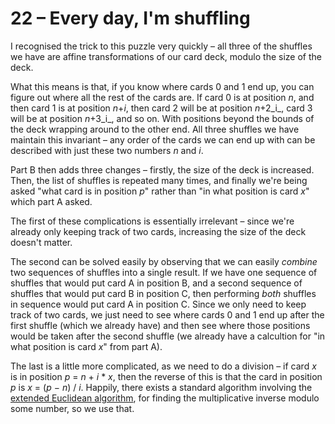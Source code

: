 # 22 &ndash; Every day, I'm shuffling
I recognised the trick to this puzzle very quickly &ndash; all three of the shuffles we have are affine transformations of our card deck, modulo the size of the deck.

What this means is that, if you know where cards 0 and 1 end up, you can figure out where all the rest of the cards are. If card 0 is at position _n_, and then card 1 is at position _n_+_i_, then card 2 will be at position _n_+2_i_, card 3 will be at position _n_+3_i_, and so on. With positions beyond the bounds of the deck wrapping around to the other end. All three shuffles we have maintain this invariant &ndash; any order of the cards we can end up with can be described with just these two numbers _n_ and _i_.

Part B then adds three changes &ndash; firstly, the size of the deck is increased. Then, the list of shuffles is repeated many times, and finally we're being asked "what card is in position _p_" rather than "in what position is card _x_" which part A asked.

The first of these complications is essentially irrelevant &ndash; since we're already only keeping track of two cards, increasing the size of the deck doesn't matter.

The second can be solved easily by observing that we can easily _combine_ two sequences of shuffles into a single result. If we have one sequence of shuffles that would put card A in position B, and a second sequence of shuffles that would put card B in position C, then performing _both_ shuffles in sequence would put card A in position C. Since we only need to keep track of two cards, we just need to see where cards 0 and 1 end up after the first shuffle (which we already have) and then see where those positions would be taken after the second shuffle (we already have a calcultion for "in what position is card _x_" from part A).

The last is a little more complicated, as we need to do a division &ndash; if card _x_ is in position _p_ = _n_ + _i_ * _x_, then the reverse of this is that the card in position _p_ is _x_ = (_p_ &minus; _n_) / _i_. Happily, there exists a standard algorithm involving the [extended Euclidean algorithm](https://en.wikipedia.org/wiki/Extended_Euclidean_algorithm), for finding the multiplicative inverse modulo some number, so we use that.
